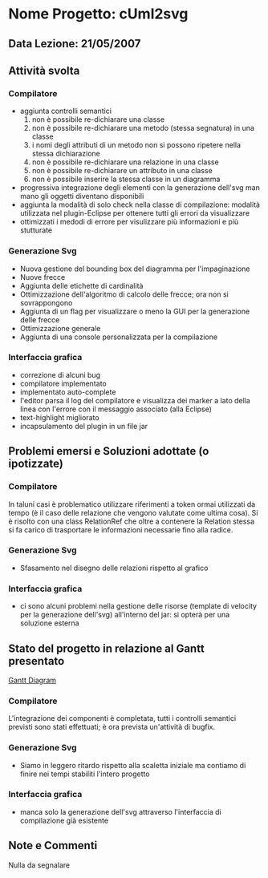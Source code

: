 # Nome Progetto: cUml2svg #
## Data Lezione: 21/05/2007 ##

## Attività svolta ##

### Compilatore ###
  * aggiunta controlli semantici
    1. non è possibile re-dichiarare una classe
    1. non è possibile re-dichiarare una metodo (stessa segnatura) in una classe
    1. i nomi degli attributi di un metodo non si possono ripetere nella stessa dichiarazione
    1. non è possibile re-dichiarare una relazione in una classe
    1. non è possibile re-dichiarare un attributo in una classe
    1. non è possibile inserire la stessa classe in un diagramma
  * progressiva integrazione degli elementi con la generazione dell'svg man mano gli oggetti diventano disponibili
  * aggiunta la modalità di solo check nella classe di compilazione: modalità utilizzata nel plugin-Eclipse per ottenere tutti gli errori da visualizzare
  * ottimizzati i medodi di errore per visulizzare più informazioni e più stutturate

### Generazione Svg ###
  * Nuova gestione del bounding box del diagramma per l'impaginazione
  * Nuove frecce
  * Aggiunta delle etichette di cardinalità
  * Ottimizzazione dell'algoritmo di calcolo delle frecce; ora non si sovrappongono
  * Aggiunta di un flag per visualizzare o meno la GUI per la generazione delle frecce
  * Ottimizzazione generale
  * Aggiunta di una console personalizzata per la compilazione

### Interfaccia grafica ###
  * correzione di alcuni bug
  * compilatore implementato
  * implementato auto-complete
  * l'editor parsa il log del compilatore e visualizza dei marker a lato della linea con l'errore con il messaggio associato (alla Eclipse)
  * text-highlight migliorato
  * incapsulamento del plugin in un file jar

## Problemi emersi e Soluzioni adottate (o ipotizzate) ##

### Compilatore ###
In taluni casi è problematico utilizzare riferimenti a token ormai utilizzati da tempo (è il caso delle relazione che vengono valutate come ultima cosa). Si è risolto con una class RelationRef che oltre a contenere la Relation stessa si fa carico di trasportare le informazioni necessarie fino alla radice.

### Generazione Svg ###
  * Sfasamento nel disegno delle relazioni rispetto al grafico

### Interfaccia grafica ###
  * ci sono alcuni problemi nella gestione delle risorse (template di velocity per la generazione dell'svg) all'interno del jar: si opterà per una soluzione esterna


## Stato del progetto in relazione al Gantt presentato ##
[Gantt Diagram](http://www.antonioriva.net/download/files/gantt.html)

### Compilatore ###
L'integrazione dei componenti è completata, tutti i controlli semantici previsti sono stati effettuati; è ora prevista un'attività di bugfix.

### Generazione Svg ###
  * Siamo in leggero ritardo rispetto alla scaletta iniziale ma contiamo di finire nei tempi stabiliti l'intero progetto

### Interfaccia grafica ###
  * manca solo la generazione dell'svg attraverso l'interfaccia di compilazione già esistente

## Note e Commenti ##

Nulla da segnalare